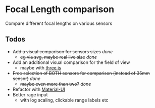 # Focal Length comparison
Compare different focal lengths on various sensors

## Todos
* ~~Add a visual comparison for sensors sizes~~ *done*
  * ~~eg via svg, maybe real live size~~ *done*
* Add an additional visual comparison for the field of view
  * maybe with [three.js](https://threejs.org)
* ~~Free selection of BOTH sensors for comparison (instead of 35mm sensor)~~ *done*
  * ~~maybe even more than two?~~ *done*
* Refactor with [Material-UI](https://material-ui.com/)
* Better rage input
  * with log scaling, clickable range labels etc
